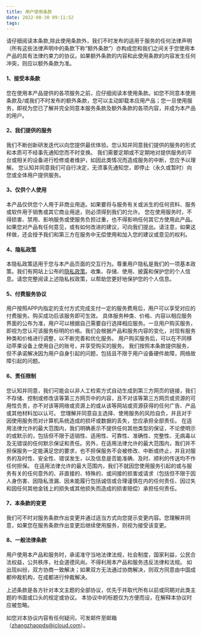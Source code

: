 ```yaml
---
title: 用户使用条款
date: 2022-08-30 09:11:52
tags:
---
```

请仔细阅读本条款,除此使用条款外，我们不时发布的适用于服务的任何法律声明（所有这些法律声明中的条款下称“额外条款”）亦构成您和我们之间关于您使用本产品的具有法律约束力的协议。如果额外条款的内容和此使用条款的内容发生任何冲突，则应以额外条款为准。
#### 1、接受本条款
您在使用本产品提供的各项服务之前，应仔细阅读本使用条款。如您不同意本使用条款及/或我们不时发布的额外条款，您可以主动卸载本应用产品；您一旦使用服务，即视为您已了解并完全同意本服务条款及额外条款的各项内容，并成为本产品的用户。
#### 2、我们提供的服务
我们不断创新研发迭代以向您提供最优体验。您认知并同意我们提供的服务的形式和本质可不经事先通知您而不时变换。
我们需要定期或不定期地对提供服务的平台或相关的设备进行检修或者维护，如因此类情况而造成服务的中断，您应予以理解。
您认知并同意我们可自行决定，无须事先通知您，即停止（永久或暂时）向您或全体用户提供服务。
#### 3、仅供个人使用
本产品仅供您个人用于非商业用途。如果要将与服务有关或派生的任何资料、服务或软件用于销售或其它商业用途，则必须得到我们的允许。
您在使用服务时，不得损害、禁用、影响服务或使服务负担过重，也不得影响任何其它方使用此产品。如果您对产品有任何意见，或有如何改进的建议，可向我们提出。请注意，如果这样做，还会授予我们和第三方在服务中无偿使用和加入您的建议或意见的权利。
#### 4、隐私政策
本隐私政策适用于您与本产品页面的交互行为。尊重用户隐私是我们的一项基本政策。我们有网站上公布的[隐私政策](http://zhangzhaopds.github.io/2022/08/30/privacyForPlayer/index.html)。收集、存储、使用、披露和保护您的个人信息。请您完整阅读上述隐私权政策，以帮助您更好地保护您的个人信息。
#### 5、付费服务协议
用户按照APP内指定的支付方式完成支付一定的服务费用后，用户可以享受对应的付费服务。购买成功后该服务即可生效。
具体服务种类、价格、内容以相应服务界面的公布为准，用户可以根据自己需要自行选择相应服务。一旦用户购买服务，即视为您认可该服务标明的价格。我们会根据产品和服务内容的变化，对现有服务种类和价格进行调整，以不断完善和优化服务。
用户购买服务后，可以在不同移动苹果设备上使用自己的账号，并享受购买的服务。
我们按照本条款提供服务，但不承诺解决因为用户自身引起的问题，包括且不限于用户设备硬件故障，网络故障引起的问题。
#### 6、责任限制
您认知并同意，我们可能会以非人工检索方式自动生成到第三方网页的链接，我们不存储、控制或修改该等第三方网页中的内容，且不对该等第三方网页或资源的可用性负责，亦不对该等网络或资源上的或从该等网站或资源获得的任何广告、产品或其他材料加以认可。
您理解并同意自主选择、使用服务的风险自负，并且对于因使用服务而对计算机系统造成的损坏或数据的丢失，您应承担全部责任。
在适用法律允许的最大范围内，我们明确表示不提供任何其他类型的保证，不论使明示的或默示的，包括但不限于适销性、适用性、可靠性、准确性、完整性、无病毒以及无错误的任何默示保证和责任。另外，在适用法律允许的最大范围内，我们并不担保服务一定能满足您的要求，也不担保服务不会被修改、中断或终止，并且对服务的及时性、安全性、错误发生，以及信息是否能准确、及时、顺利的传送均不作任何担保。
在适用法律允许的最大范围内，我们不就因您使用服务引起的或与服务有关的任何意外的、非直接的、特殊的、或间接的损害或请求（包括但不限于因人身伤害、因隐私泄漏、因未能履行包括诚信或合理谨慎在内的任何责任、因过失和因任何其他金钱上的损失或其他损失而造成的损害赔偿）承担任何责任。
#### 7、本条款的变更
我们可不时对服务条款作出变更并通过适当方式向您提示变更内容。您理解并同意，如果您在服务条款作出变更后继续使用服务，则视为接受该变更。
#### 8、一般法律条款
用户使用本产品和服务时，承诺准守当地法律法规，社会制度，国家利益，公民合法权益，公共秩序，社会道德风尚。不得利用本产品和服务违反法律和法规。
如出现纠纷，双方协商一致解决；如果双方无法通过协商解决，则双方同意由中国成都仲裁机构，在成都进行仲裁解决。

上述条款是各方针对本文主题的全部协议，优先于并取代所有以前或同期对此类主题的书面或口头的规定或协议。
本协议中的标题仅为方便而设，在解释本协议时应被忽略。

如您对本协议内容有任何疑问，可发邮件至邮箱（zhangzhaopds@icloud.com）。
